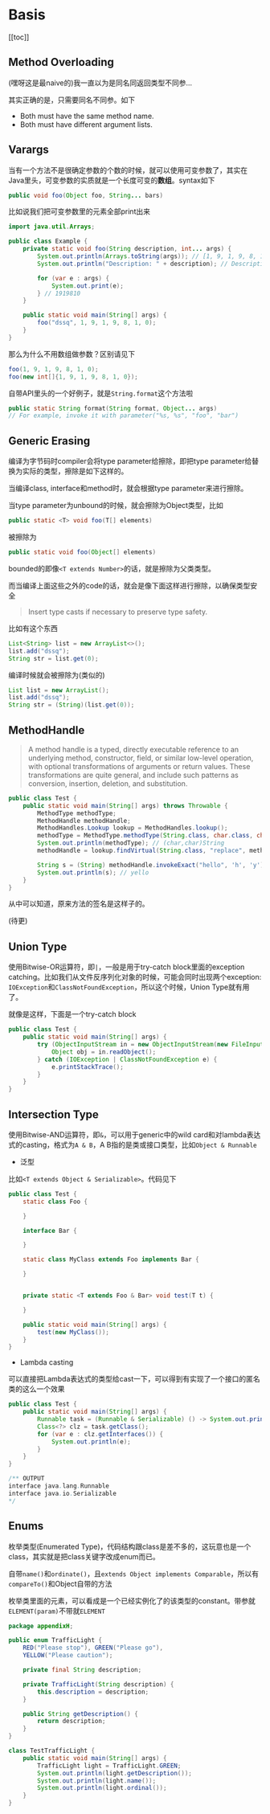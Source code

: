 # Basis

[[toc]]

## Method Overloading

(嘿呀这是最naive的)我一直以为是同名同返回类型不同参...

其实正确的是，只需要同名不同参。如下

- Both must have the same method name.
- Both must have different argument lists.

## Varargs

当有一个方法不是很确定参数的个数的时候，就可以使用可变参数了，其实在Java里头，可变参数的实质就是一个长度可变的**数组**。syntax如下

``` java
public void foo(Object foo, String... bars)
```

比如说我们把可变参数里的元素全部print出来

``` java
import java.util.Arrays;

public class Example {
    private static void foo(String description, int... args) {
        System.out.println(Arrays.toString(args)); // [1, 9, 1, 9, 8, 1, 0]
        System.out.println("Description: " + description); // Description: dssq

        for (var e : args) {
            System.out.print(e);
        } // 1919810
    }

    public static void main(String[] args) {
        foo("dssq", 1, 9, 1, 9, 8, 1, 0);
    }
}
```

那么为什么不用数组做参数？区别请见下

``` java
foo(1, 9, 1, 9, 8, 1, 0);
foo(new int[]{1, 9, 1, 9, 8, 1, 0});
```

自带API里头的一个好例子，就是`String.format`这个方法啦

``` java
public static String format​(String format, Object... args)
// For example, invoke it with parameter("%s, %s", "foo", "bar")
```

## Generic Erasing

编译为字节码时compiler会将type parameter给擦除，即把type parameter给替换为实际的类型，擦除是如下这样的。

当编译class, interface和method时，就会根据type parameter来进行擦除。

当type parameter为unbound的时候，就会擦除为Object类型，比如

```java
public static <T> void foo(T[] elements)
```

被擦除为

```java
public static void foo(Object[] elements)
```

bounded的即像`<T extends Number>`的话，就是擦除为父类类型。

而当编译上面这些之外的code的话，就会是像下面这样进行擦除，以确保类型安全

> Insert type casts if necessary to preserve type safety.

比如有这个东西

```java
List<String> list = new ArrayList<>();
list.add("dssq");
String str = list.get(0);
```

编译时候就会被擦除为(类似的)

```java
List list = new ArrayList();
list.add("dssq");
String str = (String)(list.get(0));
```

## MethodHandle

> A method handle is a typed, directly executable reference to an underlying method, constructor, field, or similar low-level operation, with optional transformations of arguments or return values. These transformations are quite general, and include such patterns as conversion, insertion, deletion, and substitution.

``` java
public class Test {
    public static void main(String[] args) throws Throwable {
        MethodType methodType;
        MethodHandle methodHandle;
        MethodHandles.Lookup lookup = MethodHandles.lookup();
        methodType = MethodType.methodType(String.class, char.class, char.class);
        System.out.println(methodType); // (char,char)String
        methodHandle = lookup.findVirtual(String.class, "replace", methodType);

        String s = (String) methodHandle.invokeExact("hello", 'h', 'y');
        System.out.println(s); // yello
    }
}
```

从中可以知道，原来方法的签名是这样子的。

(待更)

## Union Type

使用Bitwise-OR运算符，即`|`，一般是用于try-catch block里面的exception catching。比如我们从文件反序列化对象的时候，可能会同时出现两个exception: `IOException`和`ClassNotFoundException`，所以这个时候，Union Type就有用了。

就像是这样，下面是一个try-catch block

``` java
public class Test {
    public static void main(String[] args) {
        try (ObjectInputStream in = new ObjectInputStream(new FileInputStream("obj.dat"))) {
            Object obj = in.readObject();
        } catch (IOException | ClassNotFoundException e) {
            e.printStackTrace();
        }
    }
}
```

## Intersection Type

使用Bitwise-AND运算符，即`&`，可以用于generic中的wild card和对lambda表达式的casting，格式为`A & B`，A B指的是类或接口类型，比如`Object & Runnable`

- 泛型

比如`<T extends Object & Serializable>`。代码见下

``` java
public class Test {
    static class Foo {

    }

    interface Bar {

    }

    static class MyClass extends Foo implements Bar {

    }


    private static <T extends Foo & Bar> void test(T t) {

    }

    public static void main(String[] args) {
        test(new MyClass());
    }
}
```

- Lambda casting

可以直接把Lambda表达式的类型给cast一下，可以得到有实现了一个接口的匿名类的这么一个效果

``` java
public class Test {
    public static void main(String[] args) {
        Runnable task = (Runnable & Serializable) () -> System.out.println("Test");
        Class<?> clz = task.getClass();
        for (var e : clz.getInterfaces()) {
            System.out.println(e);
        }
    }
}

/** OUTPUT
interface java.lang.Runnable
interface java.io.Serializable
*/
```

## Enums

枚举类型(Enumerated Type)，代码结构跟class是差不多的，这玩意也是一个class，其实就是把class关键字改成enum而已。

自带`name()`和`ordinate()`，且`extends Object implements Comparable`，所以有`compareTo()`和Object自带的方法

枚举类里面的元素，可以看成是一个已经实例化了的该类型的constant。带参就`ELEMENT(param)`不带就`ELEMENT`

``` java
package appendixH;

public enum TrafficLight {
    RED("Please stop"), GREEN("Please go"),
    YELLOW("Please caution");

    private final String description;

    private TrafficLight(String description) {
        this.description = description;
    }

    public String getDescription() {
        return description;
    }
}

class TestTrafficLight {
    public static void main(String[] args) {
        TrafficLight light = TrafficLight.GREEN;
        System.out.println(light.getDescription());
        System.out.println(light.name());
        System.out.println(light.ordinal());
    }
}
```
